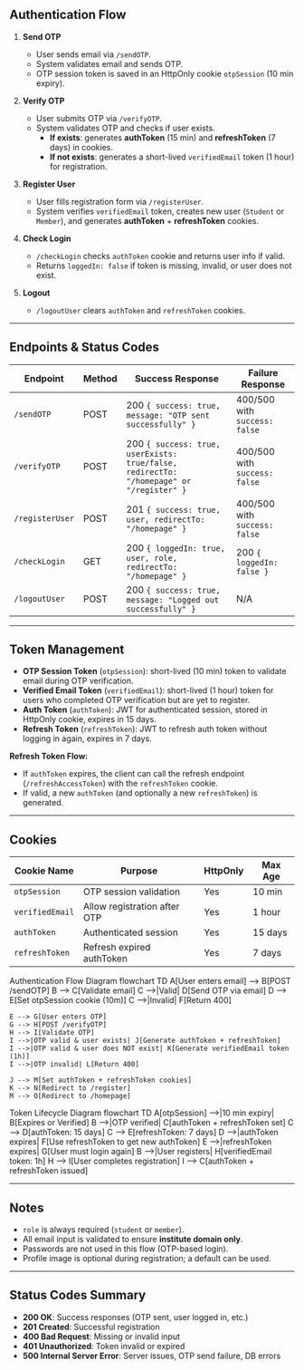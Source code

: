 ## Authentication Flow

1. **Send OTP**  
   - User sends email via `/sendOTP`.  
   - System validates email and sends OTP.  
   - OTP session token is saved in an HttpOnly cookie `otpSession` (10 min expiry).  

2. **Verify OTP**  
   - User submits OTP via `/verifyOTP`.  
   - System validates OTP and checks if user exists.  
     - **If exists**: generates **authToken** (15 min) and **refreshToken** (7 days) in cookies.  
     - **If not exists**: generates a short-lived `verifiedEmail` token (1 hour) for registration.  

3. **Register User**  
   - User fills registration form via `/registerUser`.  
   - System verifies `verifiedEmail` token, creates new user (`Student` or `Member`), and generates **authToken** + **refreshToken** cookies.  

4. **Check Login**  
   - `/checkLogin` checks `authToken` cookie and returns user info if valid.  
   - Returns `loggedIn: false` if token is missing, invalid, or user does not exist.  

5. **Logout**  
   - `/logoutUser` clears `authToken` and `refreshToken` cookies.  

---

## Endpoints & Status Codes

| Endpoint            | Method | Success Response | Failure Response |
|--------------------|--------|----------------|----------------|
| `/sendOTP`          | POST   | 200 `{ success: true, message: "OTP sent successfully" }` | 400/500 with `success: false` |
| `/verifyOTP`        | POST   | 200 `{ success: true, userExists: true/false, redirectTo: "/homepage" or "/register" }` | 400/500 with `success: false` |
| `/registerUser`     | POST   | 201 `{ success: true, user, redirectTo: "/homepage" }` | 400/500 with `success: false` |
| `/checkLogin`       | GET    | 200 `{ loggedIn: true, user, role, redirectTo: "/homepage" }` | 200 `{ loggedIn: false }` |
| `/logoutUser`       | POST   | 200 `{ success: true, message: "Logged out successfully" }` | N/A |

---

## Token Management

- **OTP Session Token** (`otpSession`): short-lived (10 min) token to validate email during OTP verification.  
- **Verified Email Token** (`verifiedEmail`): short-lived (1 hour) token for users who completed OTP verification but are yet to register.  
- **Auth Token** (`authToken`): JWT for authenticated session, stored in HttpOnly cookie, expires in 15 days.  
- **Refresh Token** (`refreshToken`): JWT to refresh auth token without logging in again, expires in 7 days.  

**Refresh Token Flow:**  
- If `authToken` expires, the client can call the refresh endpoint (`/refreshAccessToken`) with the `refreshToken` cookie.  
- If valid, a new `authToken` (and optionally a new `refreshToken`) is generated.  

---

## Cookies

| Cookie Name      | Purpose                                    | HttpOnly | Max Age       |
|-----------------|--------------------------------------------|----------|--------------|
| `otpSession`     | OTP session validation                     | Yes      | 10 min       |
| `verifiedEmail`  | Allow registration after OTP              | Yes      | 1 hour       |
| `authToken`      | Authenticated session                     | Yes      | 15 days      |
| `refreshToken`   | Refresh expired authToken                 | Yes      | 7 days       |

Authentication Flow Diagram
flowchart TD
    A[User enters email] --> B[POST /sendOTP]
    B --> C[Validate email]
    C -->|Valid| D[Send OTP via email]
    D --> E[Set otpSession cookie (10m)]
    C -->|Invalid| F[Return 400]

    E --> G[User enters OTP]
    G --> H[POST /verifyOTP]
    H --> I[Validate OTP]
    I -->|OTP valid & user exists| J[Generate authToken + refreshToken]
    I -->|OTP valid & user does NOT exist| K[Generate verifiedEmail token (1h)]
    I -->|OTP invalid| L[Return 400]

    J --> M[Set authToken + refreshToken cookies]
    K --> N[Redirect to /register]
    M --> O[Redirect to /homepage]

Token Lifecycle Diagram
flowchart TD
    A[otpSession] -->|10 min expiry| B[Expires or Verified]
    B -->|OTP verified| C[authToken + refreshToken set]
    C --> D[authToken: 15 days]
    C --> E[refreshToken: 7 days]
    D -->|authToken expires| F[Use refreshToken to get new authToken]
    E -->|refreshToken expires| G[User must login again]
    B -->|User registers| H[verifiedEmail token: 1h]
    H --> I[User completes registration]
    I --> C[authToken + refreshToken issued]



---

## Notes

- `role` is always required (`student` or `member`).  
- All email input is validated to ensure **institute domain only**.  
- Passwords are not used in this flow (OTP-based login).  
- Profile image is optional during registration; a default can be used.  

---

## Status Codes Summary

- **200 OK**: Success responses (OTP sent, user logged in, etc.)  
- **201 Created**: Successful registration  
- **400 Bad Request**: Missing or invalid input  
- **401 Unauthorized**: Token invalid or expired  
- **500 Internal Server Error**: Server issues, OTP send failure, DB errors  

